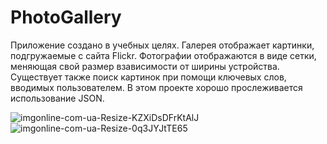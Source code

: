 # PhotoGallery
Приложение создано в учебных целях. Галерея отображает картинки, подгружаемые с сайта Flickr. Фотографии отображаются в виде сетки, меняющая свой размер
взависимости от ширины устройства. Существует также поиск картинок при помощи ключевых слов, вводимых пользователем. В этом проекте хорошо прослеживается использование JSON.

![imgonline-com-ua-Resize-KZXiDsDFrKtAlJ](https://user-images.githubusercontent.com/95954920/152298233-8ea1c0eb-4041-443b-8cae-dba9e6f8e9ed.jpg)
![imgonline-com-ua-Resize-0q3JYJtTE65](https://user-images.githubusercontent.com/95954920/152298366-5cd2dece-c275-46e0-9b28-3615e6fe1def.jpg)
